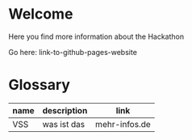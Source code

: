# Welcome
Here you find more information about the Hackathon

Go here: link-to-github-pages-website

# Glossary
|name|description|link|
|--------------|-----------|------------|
|VSS|was ist das|mehr-infos.de|
